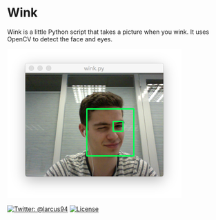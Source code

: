 # Wink

Wink is a little Python script that takes a picture when you wink. It uses OpenCV to detect the face and eyes.

![screenshot](screenshot.png)

[![Twitter: @larcus94](https://img.shields.io/badge/contact-@larcus94-blue.svg?style=flat)](https://twitter.com/larcus94)
[![License](http://img.shields.io/badge/license-MIT-green.svg?style=flat)](https://github.com/larcus94/BRNImagePickerSheet/blob/master/LICENSE)
